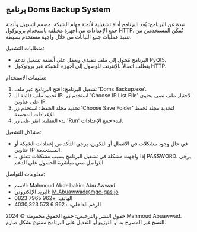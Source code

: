 

برنامج Doms Backup System
----------------------------------------------------------------------------------------------------------------------------------------------------------------------------------------------------------------------

نبذة عن البرنامج:
يُعد البرنامج أداة تشغيلية لأتمتة مهام الشبكة، مصمم لتسهيل وأتمتة جمع الإعدادات من أجهزة مختلفة باستخدام بروتوكول HTTP. يُمكّن المستخدمين من تنفيذ عمليات جمع البيانات من خلال واجهة مستخدم بسيطة.

متطلبات التشغيل:
- البرنامج مُحول إلى ملف تنفيذي ويعمل على أنظمة تشغيل تدعم PyQt5.
- يتطلب اتصالاً بالإنترنت للوصول إلى أجهزة الشبكة عبر بروتوكول HTTP.

تعليمات الاستخدام:
1. تشغيل البرنامج: افتح البرنامج عبر ملف 'Doms Backup.exe'.
2. تحديد ملف قائمة الـ IP: استخدم زر 'Choose IP List File' لاختيار ملف نصي يحتوي على عناوين IP.
3. تحديد مجلد الحفظ: استخدم زر 'Choose Save Folder' لتحديد مجلد لحفظ الإعدادات المجمعة.
4. بدء العملية: انقر على زر 'Run' لبدء جمع الإعدادات.

مشاكل التشغيل:
- في حال وجود مشكلات في الاتصال أو التكوين، يرجى التأكد من إعدادات الشبكة أو عناوين IP المستخدمة.
- إذا واجهت مشكلة في تشغيل البرنامج بسبب مشكلات تتعلق بـ PASSWORD، يرجى التواصل معي مباشرة للحصول على الدعم.

معلومات للتواصل:
- الاسم: Mahmoud Abdelhakim Abu Awwad
- البريد الإلكتروني: M.Abuawwad@mgc-gas.jo
- الهاتف: +962 7965 0823
- الرقم الداخلي: +962 6 573 4030,323

حقوق النشر والترخيص:
جميع الحقوق محفوظة © 2024 Mahmoud Abuawwad. النسخ غير المصرح به أو التوزيع أو التعديل على البرنامج ممنوع بشكل صارم.







